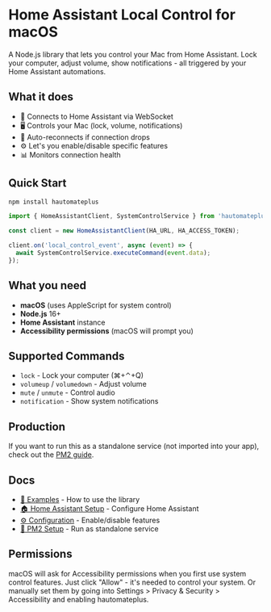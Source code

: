 # Home Assistant Local Control for macOS

A Node.js library that lets you control your Mac from Home Assistant. Lock your computer, adjust volume, show notifications - all triggered by your Home Assistant automations.

## What it does

- 🔗 Connects to Home Assistant via WebSocket
- 🖥️ Controls your Mac (lock, volume, notifications)
- 🔄 Auto-reconnects if connection drops
- ⚙️ Let's you enable/disable specific features
- 📊 Monitors connection health

## Quick Start

```bash
npm install hautomateplus
```

```typescript
import { HomeAssistantClient, SystemControlService } from 'hautomateplus';

const client = new HomeAssistantClient(HA_URL, HA_ACCESS_TOKEN);

client.on('local_control_event', async (event) => {
  await SystemControlService.executeCommand(event.data);
});
```

## What you need

- **macOS** (uses AppleScript for system control)
- **Node.js** 16+
- **Home Assistant** instance
- **Accessibility permissions** (macOS will prompt you)

## Supported Commands

- `lock` - Lock your computer (⌘+⌃+Q)
- `volumeup` / `volumedown` - Adjust volume
- `mute` / `unmute` - Control audio
- `notification` - Show system notifications

## Production

If you want to run this as a standalone service (not imported into your app), check out the [PM2 guide](./docs/PM2_USAGE.md).

## Docs

- [📖 Examples](./docs/3-quick-examples.md) - How to use the library
- [🏠 Home Assistant Setup](./docs/1-home-assistant-setup.md) - Configure Home Assistant
- [⚙️ Configuration](./docs/2-configuration.md) - Enable/disable features
- [🚀 PM2 Setup](./docs/4-pm2-setup.md) - Run as standalone service

## Permissions

macOS will ask for Accessibility permissions when you first use system control features. Just click "Allow" - it's needed to control your system. 
Or manually set them by going into Settings > Privacy & Security > Accessibility and enabling hautomateplus.
